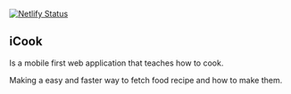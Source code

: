 [![Netlify Status](https://api.netlify.com/api/v1/badges/74907921-d3b3-4679-8cb1-17fad4c38a34/deploy-status)](https://app.netlify.com/sites/i-cook/deploys)

## iCook 

Is a mobile first web application that teaches how to cook.

Making a easy and faster way to fetch food recipe and how to make them.


